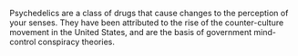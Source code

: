 Psychedelics are a class of drugs that cause changes to the perception of your senses. They have been attributed to the rise of the counter-culture movement in the United States, and are the basis of government mind-control conspiracy theories.